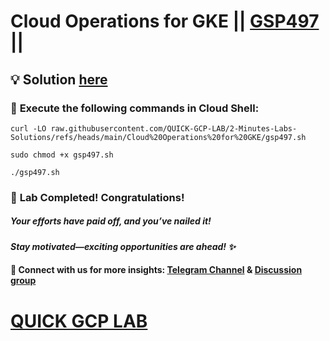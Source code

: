 # Cloud Operations for GKE || [GSP497](https://www.cloudskillsboost.google/focuses/5157?parent=catalog) ||

## 💡 **Solution [here]()**

### 🚀 **Execute the following commands in Cloud Shell:**

```
curl -LO raw.githubusercontent.com/QUICK-GCP-LAB/2-Minutes-Labs-Solutions/refs/heads/main/Cloud%20Operations%20for%20GKE/gsp497.sh

sudo chmod +x gsp497.sh

./gsp497.sh
```

### 🎊 **Lab Completed! Congratulations!**  

##### *Your efforts have paid off, and you’ve nailed it!*  

#### *Stay motivated—exciting opportunities are ahead! ✨*  

#### 🔗 **Connect with us for more insights:** [Telegram Channel](https://t.me/quickgcplab) & [Discussion group](https://t.me/quickgcplabchats)

# [QUICK GCP LAB](https://www.youtube.com/@quickgcplab)